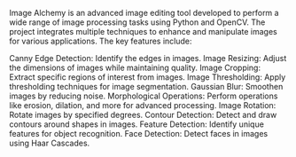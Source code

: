 Image Alchemy is an advanced image editing tool developed to perform a wide range of image processing tasks using Python and OpenCV. The project integrates multiple techniques to enhance and manipulate images for various applications. The key features include:

Canny Edge Detection: Identify the edges in images. Image Resizing: Adjust the dimensions of images while maintaining quality. Image Cropping: Extract specific regions of interest from images. Image Thresholding: Apply thresholding techniques for image segmentation. Gaussian Blur: Smoothen images by reducing noise. Morphological Operations: Perform operations like erosion, dilation, and more for advanced processing. Image Rotation: Rotate images by specified degrees. Contour Detection: Detect and draw contours around shapes in images. Feature Detection: Identify unique features for object recognition. Face Detection: Detect faces in images using Haar Cascades.
